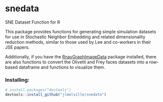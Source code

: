 # snedata
SNE Dataset Function for R

This package provides functions for generating simple simulation datasets 
for use in Stochastic Neighbor Embedding and related dimensionality reduction
methods, similar to those used by Lee and co-workers in their JSE papers.

Additionally, if you have the [RnavGraphImageData](https://cran.r-project.org/web/packages/RnavGraphImageData/index.html)
package installed, there are also functions to convert the Olivetti and Frey 
faces datasets into a row-based dataframe and functions to visualize them.

### Installing:
```R
# install.packages("devtools")
devtools::install_github("jlmelville/snedata")
```

